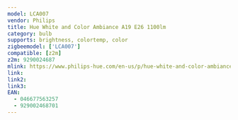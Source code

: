 ```yaml
---
model: LCA007
vendor: Philips
title: Hue White and Color Ambiance A19 E26 1100lm
category: bulb
supports: brightness, colortemp, color
zigbeemodel: ['LCA007']
compatible: [z2m]
z2m: 9290024687
mlink: https://www.philips-hue.com/en-us/p/hue-white-and-color-ambiance-1-pack-e26/046677563257
link: 
link2: 
link3: 
EAN: 
  - 046677563257
  - 929002468701
---
```

